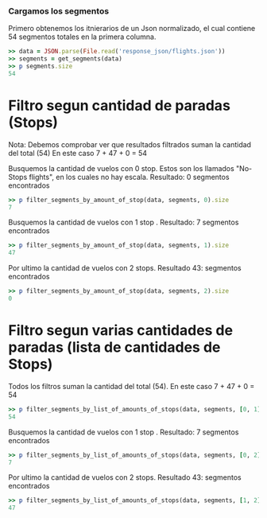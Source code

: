 <!--
Load the necessary libraries
>> require_relative 'response_json/filter_and_sort_functions_for_segments.rb'
<...>

-->

### Cargamos los segmentos

Primero obtenemos los itnierarios de un Json normalizado, el cual contiene 54 segmentos totales en la
primera columna.
```ruby
>> data = JSON.parse(File.read('response_json/flights.json'))
>> segments = get_segments(data)
>> p segments.size
54
```


# Filtro segun cantidad de paradas (Stops)

Nota: Debemos comprobar ver que resultados filtrados suman la cantidad del total (54) 
En este caso 7 + 47 + 0 = 54

Busquemos la cantidad de vuelos con 0 stop. Estos son los llamados "No-Stops flights", en los cuales no hay
escala. Resultado: 0 segmentos encontrados

```ruby
>> p filter_segments_by_amount_of_stop(data, segments, 0).size
7
```
Busquemos la cantidad de vuelos con 1 stop . Resultado: 7 segmentos encontrados
```ruby
>> p filter_segments_by_amount_of_stop(data, segments, 1).size
47
```
Por ultimo  la cantidad de vuelos con 2 stops. Resultado 43: segmentos encontrados
```ruby
>> p filter_segments_by_amount_of_stop(data, segments, 2).size
0
```


# Filtro segun varias cantidades de paradas (lista de cantidades de Stops)
Todos los filtros suman la cantidad del total (54).
En este caso 7 + 47 + 0 = 54

```ruby
>> p filter_segments_by_list_of_amounts_of_stops(data, segments, [0, 1]).size
54
```
Busquemos la cantidad de vuelos con 1 stop . Resultado: 7 segmentos encontrados
```ruby
>> p filter_segments_by_list_of_amounts_of_stops(data, segments, [0, 2]).size
7
```
Por ultimo  la cantidad de vuelos con 2 stops. Resultado 43: segmentos encontrados
```ruby
>> p filter_segments_by_list_of_amounts_of_stops(data, segments, [1, 2]).size
47
```

